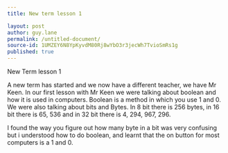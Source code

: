 ```yaml
---
title: New term lesson 1

layout: post
author: guy.lane
permalink: /untitled-document/
source-id: 1UMZEY6N8YpKyvdM80Rj8wYbO3r3jecWh7TvioSmRs1g
published: true
---
```

New Term lesson 1

A new term has started and we now have a different teacher, we have Mr Keen. In our first lesson with Mr Keen we were talking about boolean and how it is used in computers. Boolean is a method in which you use 1 and 0. We were also talking about bits and Bytes. In 8 bit there is 256 bytes, in 16 bit there is 65, 536 and in 32 bit there is 4, 294, 967, 296. 

I found the way you figure out how many byte in a bit was very confusing but i understood how to do boolean, and learnt that the on button for most computers is a 1 and 0.

